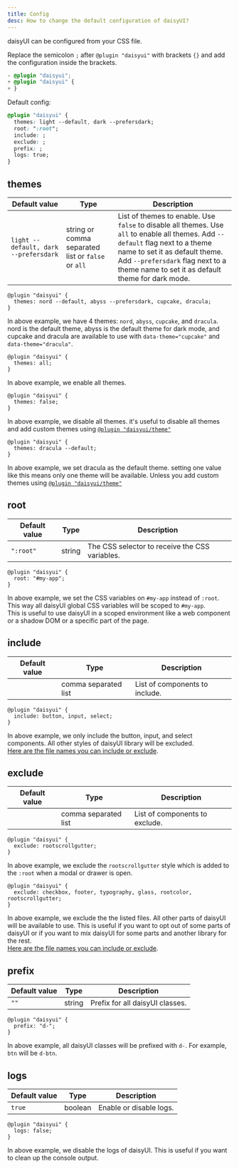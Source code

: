 ```yaml
---
title: Config
desc: How to change the default configuration of daisyUI?
---
```


<script>
  import Translate from "$components/Translate.svelte"
</script>

daisyUI can be configured from your CSS file.  

Replace the semicolon `;` after `@plugin "daisyui"` with brackets `{}` and add the configuration inside the brackets.

```diff:app.css
- @plugin "daisyui";
+ @plugin "daisyui" {
+ }
```

Default config:

```postcss:app.css
@plugin "daisyui" {
  themes: light --default, dark --prefersdark;
  root: ":root";
  include: ;
  exclude: ;
  prefix: ;
  logs: true;
}
```

## themes

| Default value | Type | Description |
|--|--|--|
| `light --default, dark --prefersdark` | string or comma separated list or `false` or `all` | List of themes to enable. Use `false` to disable all themes. Use `all` to enable all themes. Add `--default` flag next to a theme name to set it as default theme. Add `--prefersdark` flag next to a theme name to set it as default theme for dark mode. |

```postcss:Example
@plugin "daisyui" {
  themes: nord --default, abyss --prefersdark, cupcake, dracula;
}
```
In above example, we have 4 themes: `nord`, `abyss`, `cupcake`, and `dracula`. nord is the default theme, abyss is the default theme for dark mode, and cupcake and dracula are available to use with `data-theme="cupcake"` and `data-theme="dracula"`.

```postcss:Example
@plugin "daisyui" {
  themes: all;
}
```
In above example, we enable all themes.

```postcss:Example
@plugin "daisyui" {
  themes: false;
}
```
In above example, we disable all themes. it's useful to disable all themes and add custom themes using [`@plugin "daisyui/theme"`](/docs/themes/#how-to-add-a-new-custom-theme)

```postcss:Example
@plugin "daisyui" {
  themes: dracula --default;
}
```
In above example, we set dracula as the default theme. setting one value like this means only one theme will be available. Unless you add custom themes using [`@plugin "daisyui/theme"`](/docs/themes/#how-to-add-a-new-custom-theme)

## root

| Default value | Type | Description |
|--|--|--|
| `":root"` | string | The CSS selector to receive the CSS variables. |

```postcss:Example
@plugin "daisyui" {
  root: "#my-app";
}
```
In above example, we set the CSS variables on `#my-app` instead of `:root`. This way all daisyUI global CSS variables will be scoped to `#my-app`.  
This is useful to use daisyUI in a scoped environment like a web component or a shadow DOM or a specific part of the page.

## include

| Default value | Type | Description |
|--|--|--|
| | comma separated list | List of components to include. |

```postcss:Example
@plugin "daisyui" {
  include: button, input, select;
}
```
In above example, we only include the button, input, and select components. All other styles of daisyUI library will be excluded.  
[Here are the file names you can include or exclude](https://github.com/saadeghi/daisyui/tree/master/packages/daisyui/src).

## exclude

| Default value | Type | Description |
|--|--|--|
| | comma separated list | List of components to exclude. |

```postcss:Example
@plugin "daisyui" {
  exclude: rootscrollgutter;
}
```
In above example, we exclude the `rootscrollgutter` style which is added to the `:root` when a modal or drawer is open.

```postcss:Example
@plugin "daisyui" {
  exclude: checkbox, footer, typography, glass, rootcolor, rootscrollgutter;
}
```
In above example, we exclude the the listed files. All other parts of daisyUI will be available to use. This is useful if you want to opt out of some parts of daisyUI or if you want to mix daisyUI for some parts and another library for the rest.  
[Here are the file names you can include or exclude](https://github.com/saadeghi/daisyui/tree/master/packages/daisyui/src).


## prefix

| Default value | Type | Description |
|--|--|--|
| `""` | string | Prefix for all daisyUI classes. |

```postcss:Example
@plugin "daisyui" {
  prefix: "d-";
}
```
In above example, all daisyUI classes will be prefixed with `d-`. For example, `btn` will be `d-btn`.

## logs
  
| Default value | Type | Description |
|--|--|--|
| `true` | boolean | Enable or disable logs. |

```postcss:Example
@plugin "daisyui" {
  logs: false;
}
```
In above example, we disable the logs of daisyUI. This is useful if you want to clean up the console output.